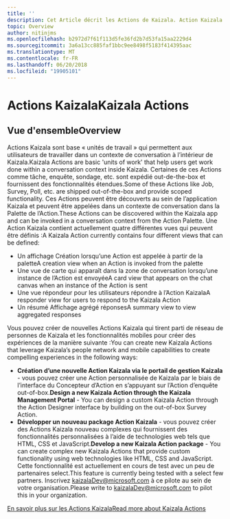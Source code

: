 ```yaml
---
title: ''
description: Cet Article décrit les Actions de Kaizala. Action Kaizala se trouve sous état aperçu.
topic: Overview
author: nitinjms
ms.openlocfilehash: b2972d7f61f113d5fe36fd2b7d53fa15aa2229d4
ms.sourcegitcommit: 3a6a13cc885faf1bbc9ee8498f5183f414395aac
ms.translationtype: MT
ms.contentlocale: fr-FR
ms.lasthandoff: 06/20/2018
ms.locfileid: "19905101"
---
```

# <a name="kaizala-actions"></a><span data-ttu-id="630af-103">Actions Kaizala</span><span class="sxs-lookup"><span data-stu-id="630af-103">Kaizala Actions</span></span>

## <a name="overview"></a><span data-ttu-id="630af-104">Vue d'ensemble</span><span class="sxs-lookup"><span data-stu-id="630af-104">Overview</span></span>
<span data-ttu-id="630af-105">Actions Kaizala sont base « unités de travail » qui permettent aux utilisateurs de travailler dans un contexte de conversation à l’intérieur de Kaizala.</span><span class="sxs-lookup"><span data-stu-id="630af-105">Kaizala Actions are basic 'units of work' that help users get work done within a conversation context inside Kaizala.</span></span> <span data-ttu-id="630af-106">Certaines de ces Actions comme tâche, enquête, sondage, etc. sont expédié out-de-the-box et fournissent des fonctionnalités étendues.</span><span class="sxs-lookup"><span data-stu-id="630af-106">Some of these Actions like Job, Survey, Poll, etc. are shipped out-of-the-box and provide scoped functionality.</span></span> <span data-ttu-id="630af-107">Ces Actions peuvent être découverts au sein de l’application Kaizala et peuvent être appelées dans un contexte de conversation dans la Palette de l’Action.</span><span class="sxs-lookup"><span data-stu-id="630af-107">These Actions can be discovered within the Kaizala app and can be invoked in a conversation context from the Action Palette.</span></span> <span data-ttu-id="630af-108">Une Action Kaizala contient actuellement quatre différentes vues qui peuvent être définis :</span><span class="sxs-lookup"><span data-stu-id="630af-108">A Kaizala Action currently contains four different views that can be defined:</span></span>

* <span data-ttu-id="630af-109">Un affichage Création lorsqu’une Action est appelée à partir de la palette</span><span class="sxs-lookup"><span data-stu-id="630af-109">A creation view when an Action is invoked from the palette</span></span>
* <span data-ttu-id="630af-110">Une vue de carte qui apparaît dans la zone de conversation lorsqu’une instance de l’Action est envoyée</span><span class="sxs-lookup"><span data-stu-id="630af-110">A card view that appears on the chat canvas when an instance of the Action is sent</span></span>
* <span data-ttu-id="630af-111">Une vue répondeur pour les utilisateurs répondre à l’Action Kaizala</span><span class="sxs-lookup"><span data-stu-id="630af-111">A responder view for users to respond to the Kaizala Action</span></span>
* <span data-ttu-id="630af-112">Un résumé Affichage agrégé réponses</span><span class="sxs-lookup"><span data-stu-id="630af-112">A summary view to view aggregated responses</span></span>

<span data-ttu-id="630af-113">Vous pouvez créer de nouvelles Actions Kaizala qui tirent parti de réseau de personnes de Kaizala et les fonctionnalités mobiles pour créer des expériences de la manière suivante :</span><span class="sxs-lookup"><span data-stu-id="630af-113">You can create new Kaizala Actions that leverage Kaizala’s people network and mobile capabilities to create compelling experiences in the following ways:</span></span>

* <span data-ttu-id="630af-114">**Création d’une nouvelle Action Kaizala via le portail de gestion Kaizala** - vous pouvez créer une Action personnalisée de Kaizala par le biais de l’interface du Concepteur d’Action en s’appuyant sur l’Action d’enquête out-of-box.</span><span class="sxs-lookup"><span data-stu-id="630af-114">**Design a new Kaizala Action through the Kaizala Management Portal** - You can design a custom Kaizala Action through the Action Designer interface by building on the out-of-box Survey Action.</span></span>
* <span data-ttu-id="630af-115">**Développer un nouveau package Action Kaizala** - vous pouvez créer des Actions Kaizala nouveau complexes qui fournissent des fonctionnalités personnalisées à l’aide de technologies web tels que HTML, CSS et JavaScript.</span><span class="sxs-lookup"><span data-stu-id="630af-115">**Develop a new Kaizala Action package** - You can create complex new Kaizala Actions that provide custom functionality using web technologies like HTML, CSS and JavaScript.</span></span> <span data-ttu-id="630af-116">Cette fonctionnalité est actuellement en cours de test avec un peu de partenaires select.</span><span class="sxs-lookup"><span data-stu-id="630af-116">This feature is currently being tested with a select few partners.</span></span> <span data-ttu-id="630af-117">Inscrivez kaizalaDev@microsoft.com à ce pilote au sein de votre organisation.</span><span class="sxs-lookup"><span data-stu-id="630af-117">Please write to kaizalaDev@microsoft.com to pilot this in your organization.</span></span>

[<span data-ttu-id="630af-118">En savoir plus sur les Actions Kaizala</span><span class="sxs-lookup"><span data-stu-id="630af-118">Read more about Kaizala Actions</span></span>](https://support.office.com/en-US/article/Kaizala-Actions-1eacc59a-dd14-43e9-b6b0-3c78773d5496)
